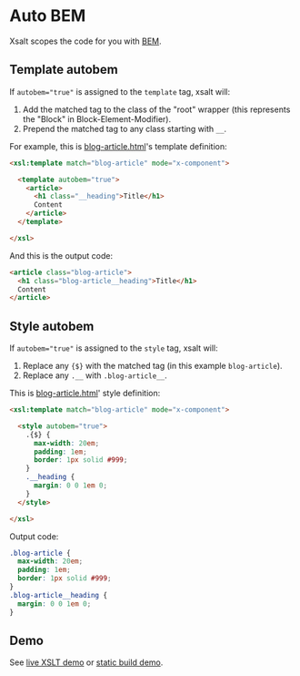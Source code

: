 # Auto BEM

Xsalt scopes the code for you with [BEM](https://getbem.com).

## Template autobem

If `autobem="true"` is assigned to the `template` tag, xsalt will:
1. Add the matched tag to the class of the "root" wrapper (this represents the "Block" in Block-Element-Modifier).
2. Prepend the matched tag to any class starting with `__`.

For example, this is [blog-article.html](./components/blog-article.html)'s template definition:
```html
<xsl:template match="blog-article" mode="x-component">

  <template autobem="true">
    <article>
      <h1 class="__heading">Title</h1>
      Content
    </article>
  </template>

</xsl>
```

And this is the output code:
```html
<article class="blog-article">
  <h1 class="blog-article__heading">Title</h1>
  Content
</article>
```

## Style autobem

If `autobem="true"` is assigned to the `style` tag, xsalt will:
1. Replace any `{$}` with the matched tag (in this example `blog-article`).
2. Replace any `.__` with `.blog-article__`.

This is [blog-article.html](./components/blog-article.html)' style definition:
```html
<xsl:template match="blog-article" mode="x-component">

  <style autobem="true">
    .{$} {
      max-width: 20em;
      padding: 1em;
      border: 1px solid #999;
    }
    .__heading {
      margin: 0 0 1em 0;
    }
  </style>

</xsl>
```

Output code:
```css
.blog-article {
  max-width: 20em;
  padding: 1em;
  border: 1px solid #999;
}
.blog-article__heading {
  margin: 0 0 1em 0;
}
```

## Demo

See [live XSLT demo](https://raw.githack.com/francescozaniol/xsalt/master/examples/autobem/index.xhtml) or [static build demo](https://raw.githack.com/francescozaniol/xsalt/master/examples/autobem/build.html).
